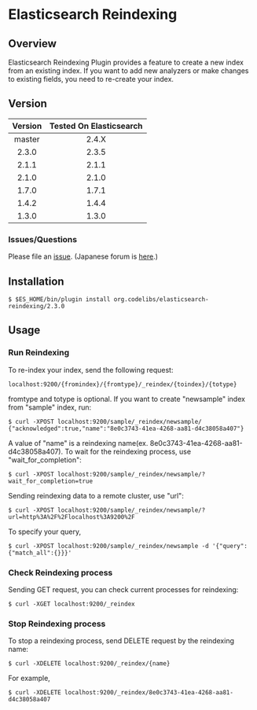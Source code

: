 Elasticsearch Reindexing
=======================

## Overview

Elasticsearch Reindexing Plugin provides a feature to create a new index from an existing index.
If you want to add new analyzers or make changes to existing fields, you need to re-create your index.

## Version

| Version   | Tested On Elasticsearch |
|:---------:|:-----------------------:|
| master    | 2.4.X                   |
| 2.3.0     | 2.3.5                   |
| 2.1.1     | 2.1.1                   |
| 2.1.0     | 2.1.0                   |
| 1.7.0     | 1.7.1                   |
| 1.4.2     | 1.4.4                   |
| 1.3.0     | 1.3.0                   |

### Issues/Questions

Please file an [issue](https://github.com/codelibs/elasticsearch-reindexing/issues "issue").
(Japanese forum is [here](https://github.com/codelibs/codelibs-ja-forum "here").)

## Installation

    $ $ES_HOME/bin/plugin install org.codelibs/elasticsearch-reindexing/2.3.0

## Usage

### Run Reindexing

To re-index your index, send the following request:

    localhost:9200/{fromindex}/{fromtype}/_reindex/{toindex}/{totype}

fromtype and totype is optional.
If you want to create "newsample" index from "sample" index, run:

    $ curl -XPOST localhost:9200/sample/_reindex/newsample/
    {"acknowledged":true,"name":"8e0c3743-41ea-4268-aa81-d4c38058a407"}

A value of "name" is a reindexing name(ex. 8e0c3743-41ea-4268-aa81-d4c38058a407).
To wait for the reindexing process, use "wait\_for\_completion":

    $ curl -XPOST localhost:9200/sample/_reindex/newsample/?wait_for_completion=true

Sending reindexing data to a remote cluster, use "url":

    $ curl -XPOST localhost:9200/sample/_reindex/newsample/?url=http%3A%2F%2Flocalhost%3A9200%2F

To specify your query,

    $ curl -XPOST localhost:9200/sample/_reindex/newsample -d '{"query":{"match_all":{}}}'

### Check Reindexing process

Sending GET request, you can check current processes for reindexing:

    $ curl -XGET localhost:9200/_reindex

### Stop Reindexing process

To stop a reindexing process, send DELETE request by the reindexing name:

    $ curl -XDELETE localhost:9200/_reindex/{name}

For example,

    $ curl -XDELETE localhost:9200/_reindex/8e0c3743-41ea-4268-aa81-d4c38058a407


